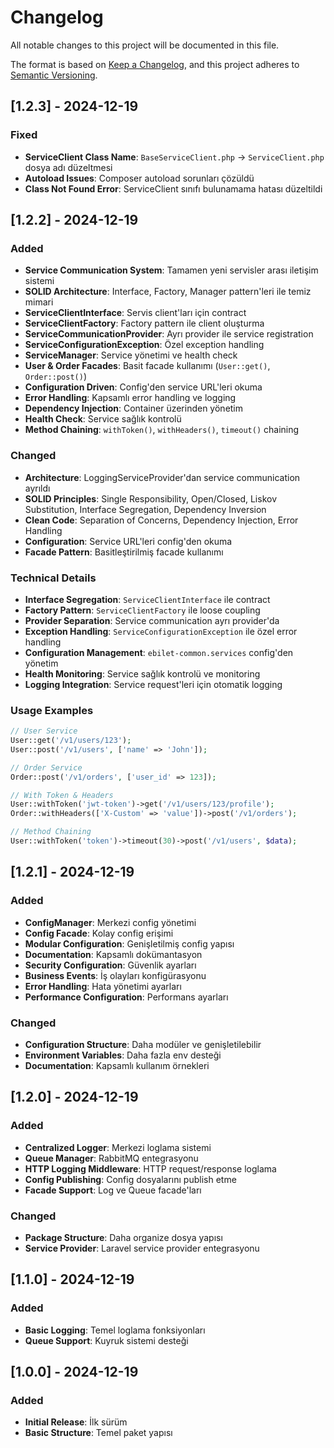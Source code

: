# Changelog

All notable changes to this project will be documented in this file.

The format is based on [Keep a Changelog](https://keepachangelog.com/en/1.0.0/),
and this project adheres to [Semantic Versioning](https://semver.org/spec/v2.0.0.html).

## [1.2.3] - 2024-12-19

### Fixed
- **ServiceClient Class Name**: `BaseServiceClient.php` → `ServiceClient.php` dosya adı düzeltmesi
- **Autoload Issues**: Composer autoload sorunları çözüldü
- **Class Not Found Error**: ServiceClient sınıfı bulunamama hatası düzeltildi

## [1.2.2] - 2024-12-19

### Added
- **Service Communication System**: Tamamen yeni servisler arası iletişim sistemi
- **SOLID Architecture**: Interface, Factory, Manager pattern'leri ile temiz mimari
- **ServiceClientInterface**: Servis client'ları için contract
- **ServiceClientFactory**: Factory pattern ile client oluşturma
- **ServiceCommunicationProvider**: Ayrı provider ile service registration
- **ServiceConfigurationException**: Özel exception handling
- **ServiceManager**: Service yönetimi ve health check
- **User & Order Facades**: Basit facade kullanımı (`User::get()`, `Order::post()`)
- **Configuration Driven**: Config'den service URL'leri okuma
- **Error Handling**: Kapsamlı error handling ve logging
- **Dependency Injection**: Container üzerinden yönetim
- **Health Check**: Service sağlık kontrolü
- **Method Chaining**: `withToken()`, `withHeaders()`, `timeout()` chaining

### Changed
- **Architecture**: LoggingServiceProvider'dan service communication ayrıldı
- **SOLID Principles**: Single Responsibility, Open/Closed, Liskov Substitution, Interface Segregation, Dependency Inversion
- **Clean Code**: Separation of Concerns, Dependency Injection, Error Handling
- **Configuration**: Service URL'leri config'den okuma
- **Facade Pattern**: Basitleştirilmiş facade kullanımı

### Technical Details
- **Interface Segregation**: `ServiceClientInterface` ile contract
- **Factory Pattern**: `ServiceClientFactory` ile loose coupling
- **Provider Separation**: Service communication ayrı provider'da
- **Exception Handling**: `ServiceConfigurationException` ile özel error handling
- **Configuration Management**: `ebilet-common.services` config'den yönetim
- **Health Monitoring**: Service sağlık kontrolü ve monitoring
- **Logging Integration**: Service request'leri için otomatik logging

### Usage Examples
```php
// User Service
User::get('/v1/users/123');
User::post('/v1/users', ['name' => 'John']);

// Order Service
Order::post('/v1/orders', ['user_id' => 123]);

// With Token & Headers
User::withToken('jwt-token')->get('/v1/users/123/profile');
Order::withHeaders(['X-Custom' => 'value'])->post('/v1/orders');

// Method Chaining
User::withToken('token')->timeout(30)->post('/v1/users', $data);
```

## [1.2.1] - 2024-12-19

### Added
- **ConfigManager**: Merkezi config yönetimi
- **Config Facade**: Kolay config erişimi
- **Modular Configuration**: Genişletilmiş config yapısı
- **Documentation**: Kapsamlı dokümantasyon
- **Security Configuration**: Güvenlik ayarları
- **Business Events**: İş olayları konfigürasyonu
- **Error Handling**: Hata yönetimi ayarları
- **Performance Configuration**: Performans ayarları

### Changed
- **Configuration Structure**: Daha modüler ve genişletilebilir
- **Environment Variables**: Daha fazla env desteği
- **Documentation**: Kapsamlı kullanım örnekleri

## [1.2.0] - 2024-12-19

### Added
- **Centralized Logger**: Merkezi loglama sistemi
- **Queue Manager**: RabbitMQ entegrasyonu
- **HTTP Logging Middleware**: HTTP request/response loglama
- **Config Publishing**: Config dosyalarını publish etme
- **Facade Support**: Log ve Queue facade'ları

### Changed
- **Package Structure**: Daha organize dosya yapısı
- **Service Provider**: Laravel service provider entegrasyonu

## [1.1.0] - 2024-12-19

### Added
- **Basic Logging**: Temel loglama fonksiyonları
- **Queue Support**: Kuyruk sistemi desteği

## [1.0.0] - 2024-12-19

### Added
- **Initial Release**: İlk sürüm
- **Basic Structure**: Temel paket yapısı 